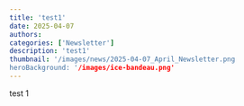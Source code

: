```yaml
---
title: 'test1'
date: 2025-04-07
authors:
categories: ['Newsletter']
description: 'test1'
thumbnail: '/images/news/2025-04-07_April_Newsletter.png
heroBackground: '/images/ice-bandeau.png'
---
```


test 1
